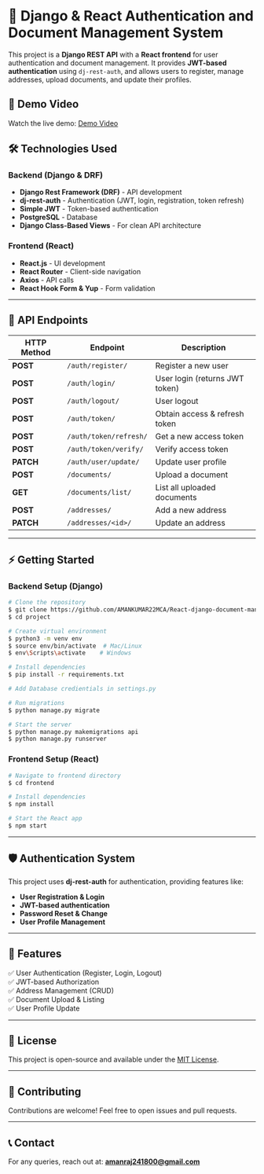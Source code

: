 # 🚀 Django & React Authentication and Document Management System

This project is a **Django REST API** with a **React frontend** for user authentication and document management. It provides **JWT-based authentication** using `dj-rest-auth`, and allows users to register, manage addresses, upload documents, and update their profiles.
<br>
## 🎥 Demo Video  

Watch the live demo: 
[Demo Video](https://youtu.be/rxtDG80u8Nw)

## 🛠️ Technologies Used

### **Backend** (Django & DRF)
- **Django Rest Framework (DRF)** - API development
- **dj-rest-auth** - Authentication (JWT, login, registration, token refresh)
- **Simple JWT** - Token-based authentication
- **PostgreSQL** - Database
- **Django Class-Based Views** - For clean API architecture

### **Frontend** (React)
- **React.js** - UI development
- **React Router** - Client-side navigation
- **Axios** - API calls
- **React Hook Form & Yup** - Form validation

---

## 📌 **API Endpoints**
| HTTP Method | Endpoint | Description |
|------------|----------|-------------|
| **POST** | `/auth/register/` | Register a new user |
| **POST** | `/auth/login/` | User login (returns JWT token) |
| **POST** | `/auth/logout/` | User logout |
| **POST** | `/auth/token/` | Obtain access & refresh token |
| **POST** | `/auth/token/refresh/` | Get a new access token |
| **POST** | `/auth/token/verify/` | Verify access token |
| **PATCH** | `/auth/user/update/` | Update user profile |
| **POST** | `/documents/` | Upload a document |
| **GET** | `/documents/list/` | List all uploaded documents |
| **POST** | `/addresses/` | Add a new address |
| **PATCH** | `/addresses/<id>/` | Update an address |

---

## ⚡ **Getting Started**

### **Backend Setup** (Django)
```sh
# Clone the repository
$ git clone https://github.com/AMANKUMAR22MCA/React-django-document-management-system.git
$ cd project

# Create virtual environment
$ python3 -m venv env
$ source env/bin/activate  # Mac/Linux
$ env\Scripts\activate    # Windows

# Install dependencies
$ pip install -r requirements.txt

# Add Database credientials in settings.py

# Run migrations
$ python manage.py migrate

# Start the server
$ python manage.py makemigrations api
$ python manage.py runserver
```

### **Frontend Setup** (React)
```sh
# Navigate to frontend directory
$ cd frontend

# Install dependencies
$ npm install

# Start the React app
$ npm start
```

---

## 🛡️ **Authentication System**
This project uses **dj-rest-auth** for authentication, providing features like:
- **User Registration & Login**
- **JWT-based authentication**
- **Password Reset & Change**
- **User Profile Management**

---

## 🎯 **Features**
✅ User Authentication (Register, Login, Logout)  
✅ JWT-based Authorization  
✅ Address Management (CRUD)  
✅ Document Upload & Listing  
✅ User Profile Update  

---

## 📜 **License**
This project is open-source and available under the [MIT License](LICENSE).

---

## 🤝 **Contributing**
Contributions are welcome! Feel free to open issues and pull requests.

---

## 📞 **Contact**
For any queries, reach out at: **amanraj241800@gmail.com**


